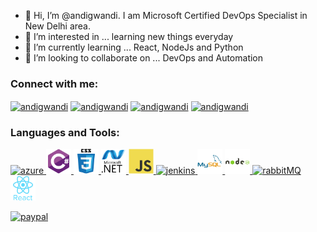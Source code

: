 - 👋 Hi, I’m @andigwandi.  I am Microsoft Certified DevOps Specialist in New Delhi area. 
- 👀 I’m interested in ... learning new things everyday
- 🌱 I’m currently learning ... React, NodeJs and Python
- 💞️ I’m looking to collaborate on ... DevOps and Automation

<!---
andigwandi/andigwandi is a ✨ special ✨ repository because its `README.md` (this file) appears on your GitHub profile.
You can click the Preview link to take a look at your changes.
--->

<h3 align="left">Connect with me:</h3>
<p align="left">
<a href="https://dev.to/andigwandi" target="blank"><img align="center" src="https://cdn.jsdelivr.net/npm/simple-icons@3.0.1/icons/dev-dot-to.svg" alt="andigwandi" height="30" width="40" /></a>
<a href="https://twitter.com/andigwandi" target="blank"><img align="center" src="https://cdn.jsdelivr.net/npm/simple-icons@3.0.1/icons/twitter.svg" alt="andigwandi" height="30" width="40" /></a>
<a href="https://linkedin.com/in/andigwandi" target="blank"><img align="center" src="https://cdn.jsdelivr.net/npm/simple-icons@3.0.1/icons/linkedin.svg" alt="andigwandi" height="30" width="40" /></a>
<a href="https://instagram.com/andigwandi" target="blank"><img align="center" src="https://cdn.jsdelivr.net/npm/simple-icons@3.0.1/icons/instagram.svg" alt="andigwandi" height="30" width="40" /></a>
</p>

<h3 align="left">Languages and Tools:</h3>
<p align="left"> <a href="https://azure.microsoft.com/en-in/" target="_blank"> <img src="https://www.vectorlogo.zone/logos/microsoft_azure/microsoft_azure-icon.svg" alt="azure" width="40" height="40"/> </a> <a href="https://www.w3schools.com/cs/" target="_blank"> <img src="https://raw.githubusercontent.com/devicons/devicon/master/icons/csharp/csharp-original.svg" alt="csharp" width="40" height="40"/> </a> <a href="https://www.w3schools.com/css/" target="_blank"> <img src="https://raw.githubusercontent.com/devicons/devicon/master/icons/css3/css3-original-wordmark.svg" alt="css3" width="40" height="40"/> </a> <a href="https://dotnet.microsoft.com/" target="_blank"> <img src="https://raw.githubusercontent.com/devicons/devicon/master/icons/dot-net/dot-net-original-wordmark.svg" alt="dotnet" width="40" height="40"/> </a> <a href="https://developer.mozilla.org/en-US/docs/Web/JavaScript" target="_blank"> <img src="https://raw.githubusercontent.com/devicons/devicon/master/icons/javascript/javascript-original.svg" alt="javascript" width="40" height="40"/> </a> <a href="https://www.jenkins.io" target="_blank"> <img src="https://www.vectorlogo.zone/logos/jenkins/jenkins-icon.svg" alt="jenkins" width="40" height="40"/> </a> <a href="https://www.mysql.com/" target="_blank"> <img src="https://raw.githubusercontent.com/devicons/devicon/master/icons/mysql/mysql-original-wordmark.svg" alt="mysql" width="40" height="40"/> </a> <a href="https://nodejs.org" target="_blank"> <img src="https://raw.githubusercontent.com/devicons/devicon/master/icons/nodejs/nodejs-original-wordmark.svg" alt="nodejs" width="40" height="40"/> </a> <a href="https://www.rabbitmq.com" target="_blank"> <img src="https://www.vectorlogo.zone/logos/rabbitmq/rabbitmq-icon.svg" alt="rabbitMQ" width="40" height="40"/> </a> <a href="https://reactjs.org/" target="_blank"> <img src="https://raw.githubusercontent.com/devicons/devicon/master/icons/react/react-original-wordmark.svg" alt="react" width="40" height="40"/> </a> </p>





[![paypal](https://www.paypalobjects.com/en_US/i/btn/btn_donateCC_LG.gif)](https://www.paypal.com/donate?business=8GRY5NKVAMDU8&no_recurring=0&currency_code=USD)
